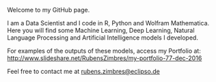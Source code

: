 Welcome to my GitHub page. 

I am a Data Scientist and I code in R, Python and Wolfram Mathematica. Here you will find some Machine Learning, Deep Learning, Natural Language Processing and Artificial Intelligence models I developed.

For examples of the outputs of these models, access my Portfolio at: http://www.slideshare.net/RubensZimbres/my-portfolio-77-dec-2016

Feel free to contact me at rubens.zimbres@eclipso.de
